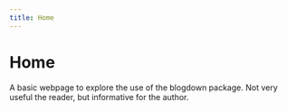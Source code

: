 ```yaml
---
title: Home
---
```


# Home

A basic webpage to explore the use of the blogdown package. Not very useful the reader, but informative for the author.
